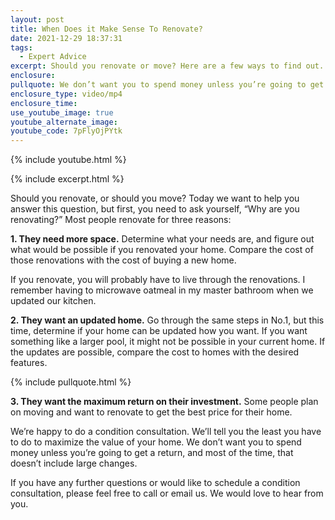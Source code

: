```yaml
---
layout: post
title: When Does it Make Sense To Renovate?
date: 2021-12-29 18:37:31
tags:
  - Expert Advice
excerpt: Should you renovate or move? Here are a few ways to find out.
enclosure:
pullquote: We don’t want you to spend money unless you’re going to get a return.
enclosure_type: video/mp4
enclosure_time:
use_youtube_image: true
youtube_alternate_image:
youtube_code: 7pFlyOjPYtk
---
```

{% include youtube.html %}

{% include excerpt.html %}

Should you renovate, or should you move? Today we want to help you answer this question, but first, you need to ask yourself, “Why are you renovating?” Most people renovate for three reasons:

**1\. They need more space.** Determine what your needs are, and figure out what would be possible if you renovated your home. Compare the cost of those renovations with the cost of buying a new home.&nbsp;

If you renovate, you will probably have to live through the renovations. I remember having to microwave oatmeal in my master bathroom when we updated our kitchen.

**2\. They want an updated home.** Go through the same steps in No.1, but this time, determine if your home can be updated how you want. If you want something like a larger pool, it might not be possible in your current home. If the updates are possible, compare the cost to homes with the desired features.

{% include pullquote.html %}

**3\. They want the maximum return on their investment.** Some people plan on moving and want to renovate to get the best price for their home.&nbsp;

We’re happy to do a condition consultation. We’ll tell you the least you have to do to maximize the value of your home. We don’t want you to spend money unless you’re going to get a return, and most of the time, that doesn’t include large changes.

If you have any further questions or would like to schedule a condition consultation, please feel free to call or email us. We would love to hear from you.
